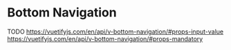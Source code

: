 # Bottom Navigation

TODO
https://vuetifyjs.com/en/api/v-bottom-navigation/#props-input-value
https://vuetifyjs.com/en/api/v-bottom-navigation/#props-mandatory

<Playground />

<Usage />

<Api />

<Examples />

<Example value="default" />
